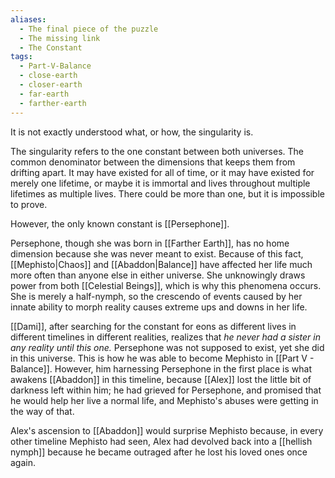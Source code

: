 ```yaml
---
aliases:
  - The final piece of the puzzle
  - The missing link
  - The Constant
tags:
  - Part-V-Balance
  - close-earth
  - closer-earth
  - far-earth
  - farther-earth
---
```

It is not exactly understood what, or how, the singularity is. 

The singularity refers to the one constant between both universes. The common denominator between the dimensions that keeps them from drifting apart. It may have existed for all of time, or it may have existed for merely one lifetime, or maybe it is immortal and lives throughout multiple lifetimes as multiple lives. There could be more than one, but it is impossible to prove. 

However, the only known constant is [[Persephone]].

Persephone, though she was born in [[Farther Earth]], has no home dimension because she was never meant to exist. Because of this fact, [[Mephisto|Chaos]] and [[Abaddon|Balance]] have affected her life much more often than anyone else in either universe. She unknowingly draws power from both [[Celestial Beings]], which is why this phenomena occurs. She is merely a half-nymph, so the crescendo of events caused by her innate ability to morph reality causes extreme ups and downs in her life.

[[Dami]], after searching for the constant for eons as different lives in different timelines in different realities, realizes that *he never had a sister in any reality until this one.* Persephone was not supposed to exist, yet she did in this universe. This is how he was able to become Mephisto in [[Part V - Balance]]. However, him harnessing Persephone in the first place is what awakens [[Abaddon]] in this timeline, because [[Alex]] lost the little bit of darkness left within him; he had grieved for Persephone, and promised that he would help her live a normal life, and Mephisto's abuses were getting in the way of that. 

Alex's ascension to [[Abaddon]] would surprise Mephisto because, in every other timeline Mephisto had seen, Alex had devolved back into a [[hellish nymph]] because he became outraged after he lost his loved ones once again.
